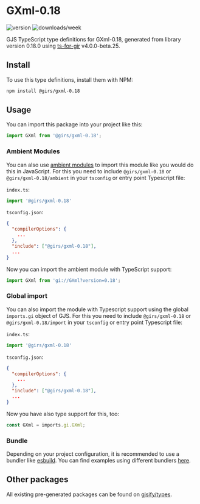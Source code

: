 
# GXml-0.18

![version](https://img.shields.io/npm/v/@girs/gxml-0.18)
![downloads/week](https://img.shields.io/npm/dw/@girs/gxml-0.18)


GJS TypeScript type definitions for GXml-0.18, generated from library version 0.18.0 using [ts-for-gir](https://github.com/gjsify/ts-for-gir) v4.0.0-beta.25.


## Install

To use this type definitions, install them with NPM:
```bash
npm install @girs/gxml-0.18
```

## Usage

You can import this package into your project like this:
```ts
import GXml from '@girs/gxml-0.18';
```

### Ambient Modules

You can also use [ambient modules](https://github.com/gjsify/ts-for-gir/tree/main/packages/cli#ambient-modules) to import this module like you would do this in JavaScript.
For this you need to include `@girs/gxml-0.18` or `@girs/gxml-0.18/ambient` in your `tsconfig` or entry point Typescript file:

`index.ts`:
```ts
import '@girs/gxml-0.18'
```

`tsconfig.json`:
```json
{
  "compilerOptions": {
    ...
  },
  "include": ["@girs/gxml-0.18"],
  ...
}
```

Now you can import the ambient module with TypeScript support: 

```ts
import GXml from 'gi://GXml?version=0.18';
```

### Global import

You can also import the module with Typescript support using the global `imports.gi` object of GJS.
For this you need to include `@girs/gxml-0.18` or `@girs/gxml-0.18/import` in your `tsconfig` or entry point Typescript file:

`index.ts`:
```ts
import '@girs/gxml-0.18'
```

`tsconfig.json`:
```json
{
  "compilerOptions": {
    ...
  },
  "include": ["@girs/gxml-0.18"],
  ...
}
```

Now you have also type support for this, too:

```ts
const GXml = imports.gi.GXml;
```

### Bundle

Depending on your project configuration, it is recommended to use a bundler like [esbuild](https://esbuild.github.io/). You can find examples using different bundlers [here](https://github.com/gjsify/ts-for-gir/tree/main/examples).

## Other packages

All existing pre-generated packages can be found on [gjsify/types](https://github.com/gjsify/types).

